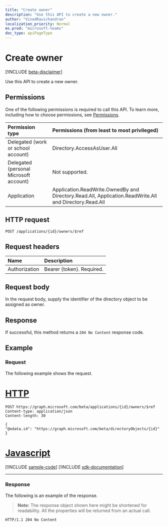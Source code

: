 ```yaml
---
title: "Create owner"
description: "Use this API to create a new owner."
author: "VinodRavichandran"
localization_priority: Normal
ms.prod: "microsoft-teams"
doc_type: apiPageType
---
```


# Create owner

[!INCLUDE [beta-disclaimer](../../includes/beta-disclaimer.md)]

Use this API to create a new owner.

## Permissions
One of the following permissions is required to call this API. To learn more, including how to choose permissions, see [Permissions](/graph/permissions-reference).

|Permission type      | Permissions (from least to most privileged)              |
|:--------------------|:---------------------------------------------------------|
|Delegated (work or school account) |  Directory.AccessAsUser.All    |
|Delegated (personal Microsoft account) | Not supported.    |
|Application | Application.ReadWrite.OwnedBy and Directory.Read.All, Application.ReadWrite.All and Directory.Read.All |

## HTTP request
<!-- { "blockType": "ignored" } -->
```http
POST /applications/{id}/owners/$ref

```
## Request headers
| Name | Description|
|:---- |:---------- |
| Authorization | Bearer {token}. Required.  |

## Request body
In the request body, supply the identifier of the directory object to be assigned as owner.

## Response

If successful, this method returns a `204 No Content` response code.

## Example
### Request
The following example shows the request.

# [HTTP](#tab/http)
<!-- {
  "blockType": "request",
  "name": "create_directoryobject_from_application"
}-->
```http
POST https://graph.microsoft.com/beta/applications/{id}/owners/$ref
Content-type: application/json
Content-length: 30

{
"@odata.id": "https://graph.microsoft.com/beta/directoryObjects/{id}"
}

```
# [Javascript](#tab/javascript)
[!INCLUDE [sample-code](../includes/snippets/javascript/create-directoryobject-from-application-javascript-snippets.md)]
[!INCLUDE [sdk-documentation](../includes/snippets/snippets-sdk-documentation-link.md)]

---

### Response

The following is an example of the response.

>**Note:** The response object shown here might be shortened for readability. All the properties will be returned from an actual call.

<!-- {
  "blockType": "response",
  "truncated": true,
  "@odata.type": "microsoft.graph.directoryObject"
} -->
```http
HTTP/1.1 204 No Content
```

<!-- uuid: 8fcb5dbc-d5aa-4681-8e31-b001d5168d79
2015-10-25 14:57:30 UTC -->
<!--
{
  "type": "#page.annotation",
  "description": "Create owner",
  "keywords": "",
  "section": "documentation",
  "tocPath": "",
  "suppressions": [
  ]
}
-->
